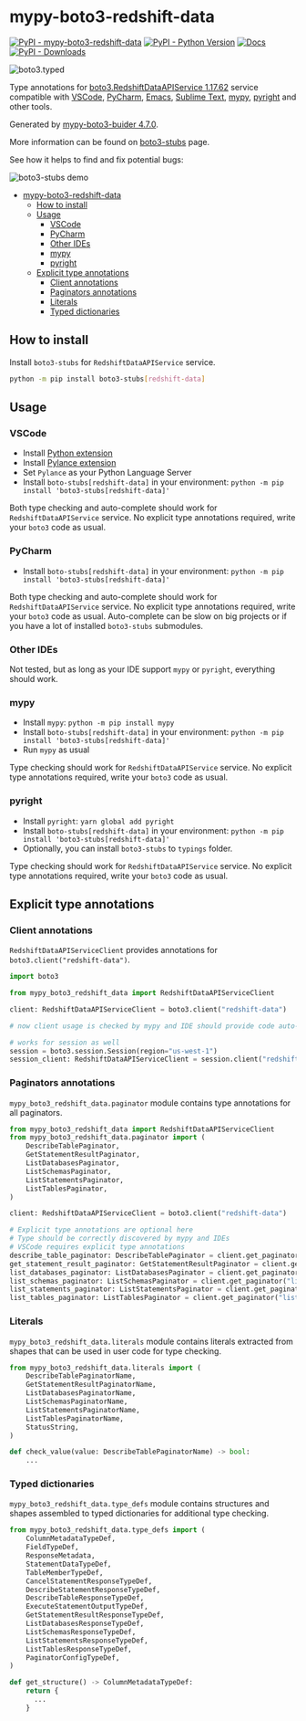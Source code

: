 # mypy-boto3-redshift-data

[![PyPI - mypy-boto3-redshift-data](https://img.shields.io/pypi/v/mypy-boto3-redshift-data.svg?color=blue)](https://pypi.org/project/mypy-boto3-redshift-data)
[![PyPI - Python Version](https://img.shields.io/pypi/pyversions/mypy-boto3-redshift-data.svg?color=blue)](https://pypi.org/project/mypy-boto3-redshift-data)
[![Docs](https://img.shields.io/readthedocs/mypy-boto3-builder.svg?color=blue)](https://mypy-boto3-builder.readthedocs.io/)
[![PyPI - Downloads](https://img.shields.io/pypi/dw/mypy-boto3-redshift-data?color=blue)](https://pypistats.org/packages/mypy-boto3-redshift-data)

![boto3.typed](https://github.com/vemel/mypy_boto3_builder/raw/master/logo.png)

Type annotations for
[boto3.RedshiftDataAPIService 1.17.62](https://boto3.amazonaws.com/v1/documentation/api/1.17.62/reference/services/redshift-data.html#RedshiftDataAPIService) service
compatible with
[VSCode](https://code.visualstudio.com/),
[PyCharm](https://www.jetbrains.com/pycharm/),
[Emacs](https://www.gnu.org/software/emacs/),
[Sublime Text](https://www.sublimetext.com/),
[mypy](https://github.com/python/mypy),
[pyright](https://github.com/microsoft/pyright)
and other tools.

Generated by [mypy-boto3-buider 4.7.0](https://github.com/vemel/mypy_boto3_builder).

More information can be found on [boto3-stubs](https://pypi.org/project/boto3-stubs/) page.

See how it helps to find and fix potential bugs:

![boto3-stubs demo](https://github.com/vemel/mypy_boto3_builder/raw/master/demo.gif)

- [mypy-boto3-redshift-data](#mypy-boto3-redshift-data)
  - [How to install](#how-to-install)
  - [Usage](#usage)
    - [VSCode](#vscode)
    - [PyCharm](#pycharm)
    - [Other IDEs](#other-ides)
    - [mypy](#mypy)
    - [pyright](#pyright)
  - [Explicit type annotations](#explicit-type-annotations)
    - [Client annotations](#client-annotations)
    - [Paginators annotations](#paginators-annotations)
    - [Literals](#literals)
    - [Typed dictionaries](#typed-dictionaries)

## How to install

Install `boto3-stubs` for `RedshiftDataAPIService` service.

```bash
python -m pip install boto3-stubs[redshift-data]
```

## Usage

### VSCode

- Install [Python extension](https://marketplace.visualstudio.com/items?itemName=ms-python.python)
- Install [Pylance extension](https://marketplace.visualstudio.com/items?itemName=ms-python.vscode-pylance)
- Set `Pylance` as your Python Language Server
- Install `boto-stubs[redshift-data]` in your environment: `python -m pip install 'boto3-stubs[redshift-data]'`

Both type checking and auto-complete should work for `RedshiftDataAPIService` service.
No explicit type annotations required, write your `boto3` code as usual.

### PyCharm

- Install `boto-stubs[redshift-data]` in your environment: `python -m pip install 'boto3-stubs[redshift-data]'`

Both type checking and auto-complete should work for `RedshiftDataAPIService` service.
No explicit type annotations required, write your `boto3` code as usual.
Auto-complete can be slow on big projects or if you have a lot of installed `boto3-stubs` submodules.

### Other IDEs

Not tested, but as long as your IDE support `mypy` or `pyright`, everything should work.

### mypy

- Install `mypy`: `python -m pip install mypy`
- Install `boto-stubs[redshift-data]` in your environment: `python -m pip install 'boto3-stubs[redshift-data]'`
- Run `mypy` as usual

Type checking should work for `RedshiftDataAPIService` service.
No explicit type annotations required, write your `boto3` code as usual.

### pyright

- Install `pyright`: `yarn global add pyright`
- Install `boto-stubs[redshift-data]` in your environment: `python -m pip install 'boto3-stubs[redshift-data]'`
- Optionally, you can install `boto3-stubs` to `typings` folder.

Type checking should work for `RedshiftDataAPIService` service.
No explicit type annotations required, write your `boto3` code as usual.

## Explicit type annotations

### Client annotations

`RedshiftDataAPIServiceClient` provides annotations for `boto3.client("redshift-data")`.

```python
import boto3

from mypy_boto3_redshift_data import RedshiftDataAPIServiceClient

client: RedshiftDataAPIServiceClient = boto3.client("redshift-data")

# now client usage is checked by mypy and IDE should provide code auto-complete

# works for session as well
session = boto3.session.Session(region="us-west-1")
session_client: RedshiftDataAPIServiceClient = session.client("redshift-data")
```

### Paginators annotations

`mypy_boto3_redshift_data.paginator` module contains type annotations for all paginators.

```python
from mypy_boto3_redshift_data import RedshiftDataAPIServiceClient
from mypy_boto3_redshift_data.paginator import (
    DescribeTablePaginator,
    GetStatementResultPaginator,
    ListDatabasesPaginator,
    ListSchemasPaginator,
    ListStatementsPaginator,
    ListTablesPaginator,
)

client: RedshiftDataAPIServiceClient = boto3.client("redshift-data")

# Explicit type annotations are optional here
# Type should be correctly discovered by mypy and IDEs
# VSCode requires explicit type annotations
describe_table_paginator: DescribeTablePaginator = client.get_paginator("describe_table")
get_statement_result_paginator: GetStatementResultPaginator = client.get_paginator("get_statement_result")
list_databases_paginator: ListDatabasesPaginator = client.get_paginator("list_databases")
list_schemas_paginator: ListSchemasPaginator = client.get_paginator("list_schemas")
list_statements_paginator: ListStatementsPaginator = client.get_paginator("list_statements")
list_tables_paginator: ListTablesPaginator = client.get_paginator("list_tables")
```







### Literals

`mypy_boto3_redshift_data.literals` module contains literals extracted from shapes
that can be used in user code for type checking.

```python
from mypy_boto3_redshift_data.literals import (
    DescribeTablePaginatorName,
    GetStatementResultPaginatorName,
    ListDatabasesPaginatorName,
    ListSchemasPaginatorName,
    ListStatementsPaginatorName,
    ListTablesPaginatorName,
    StatusString,
)

def check_value(value: DescribeTablePaginatorName) -> bool:
    ...
```



### Typed dictionaries

`mypy_boto3_redshift_data.type_defs` module contains structures and shapes assembled
to typed dictionaries for additional type checking.

```python
from mypy_boto3_redshift_data.type_defs import (
    ColumnMetadataTypeDef,
    FieldTypeDef,
    ResponseMetadata,
    StatementDataTypeDef,
    TableMemberTypeDef,
    CancelStatementResponseTypeDef,
    DescribeStatementResponseTypeDef,
    DescribeTableResponseTypeDef,
    ExecuteStatementOutputTypeDef,
    GetStatementResultResponseTypeDef,
    ListDatabasesResponseTypeDef,
    ListSchemasResponseTypeDef,
    ListStatementsResponseTypeDef,
    ListTablesResponseTypeDef,
    PaginatorConfigTypeDef,
)

def get_structure() -> ColumnMetadataTypeDef:
    return {
      ...
    }
```
